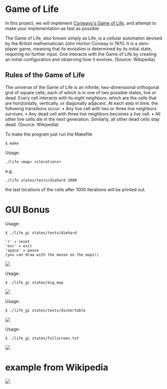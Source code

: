 # Game of Life

In this project, we will implement [Conways's Game of Life](https://en.wikipedia.org/wiki/Conway%27s_Game_of_Life), and
attempt to make your implementation as fast as possible

The Game of Life, also known simply as Life, is a cellular automaton
devised by the British mathematician John Horton Conway in 1970. It
is a zero-player game, meaning that its evolution is determined by
its initial state, requiring no further input. One interacts with the
Game of Life by creating an initial configuration and observing how
it evolves.
(Source: Wikipedia)

## Rules of the Game of Life
The universe of the Game of Life is an infinite, two-dimensional
orthogonal grid of square cells, each of which is in one of two
possible states, live or dead. Every cell interacts with its eight
neighbors, which are the cells that are horizontally, vertically, or
diagonally adjacent. At each step in time, the following transitions
occur:
• Any live cell with two or three live neighbors survives.
• Any dead cell with three live neighbors becomes a live cell.
• All other live cells die in the next generation. Similarly, all
other dead cells stay dead.
(Source: Wikipedia)


To make the program just run the Makefile
```
$ make
```

Usage:
```
./life <map> <iterations>
```
e.g.
```
./life states/tests/diehard 1000
```
the last locations of the cells after 1000 iterations will be printed out.

# GUI Bonus

Usage:
```
$ ./life_gi states/tests/diehard
```
```
'r' = reset
'esc' = exit
'space' = pause
(you can draw with the mouse on the maps!)
```

![](https://github.com/maxrantil/game_of_life/blob/main/gifs/diehard.gif)

Usage:
```
$ ./life_gi states/big_map
```

![](https://github.com/maxrantil/game_of_life/blob/main/gifs/big_map.gif)

Usage:
```
$ ./life_gi states/tests/dinnertable
```

![](https://github.com/maxrantil/game_of_life/blob/main/gifs/dinnertable.gif)

Usage:
```
$ ./life_gi states/fullscreen.txt
```

![](https://github.com/maxrantil/game_of_life/blob/main/gifs/fullscreen.gif)


# example from Wikipedia

![](https://upload.wikimedia.org/wikipedia/commons/0/07/Game_of_life_pulsar.gif)

